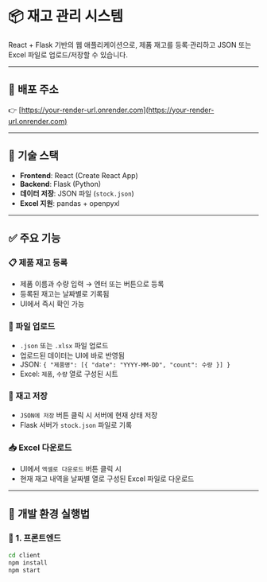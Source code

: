 # 📦 재고 관리 시스템

React + Flask 기반의 웹 애플리케이션으로, 제품 재고를 등록·관리하고 JSON 또는 Excel 파일로 업로드/저장할 수 있습니다.

---

## 🚀 배포 주소

👉 [https://your-render-url.onrender.com](https://your-render-url.onrender.com)

---

## 🧩 기술 스택

- **Frontend**: React (Create React App)
- **Backend**: Flask (Python)
- **데이터 저장**: JSON 파일 (`stock.json`)
- **Excel 지원**: pandas + openpyxl

---

## ✅ 주요 기능

### 📋 제품 재고 등록
- 제품 이름과 수량 입력 → 엔터 또는 버튼으로 등록
- 등록된 재고는 날짜별로 기록됨
- UI에서 즉시 확인 가능

### 📂 파일 업로드
- `.json` 또는 `.xlsx` 파일 업로드
- 업로드된 데이터는 UI에 바로 반영됨
- JSON: `{ "제품명": [{ "date": "YYYY-MM-DD", "count": 수량 }] }`
- Excel: `제품`, `수량` 열로 구성된 시트

### 💾 재고 저장
- `JSON에 저장` 버튼 클릭 시 서버에 현재 상태 저장
- Flask 서버가 `stock.json` 파일로 기록

### 📥 Excel 다운로드
- UI에서 `엑셀로 다운로드` 버튼 클릭 시
- 현재 재고 내역을 날짜별 열로 구성된 Excel 파일로 다운로드

---

## 🧪 개발 환경 실행법

### 🔧 1. 프론트엔드

```bash
cd client
npm install
npm start
